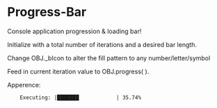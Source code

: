 # Progress-Bar
Console application progression &amp; loading bar!

Initialize with a total number of iterations and a desired bar length.

Change OBJ._bIcon to alter the fill pattern to any number/letter/symbol

Feed in current iteration value to OBJ.progress( ).

Apperence:

        Executing: |███████            | 35.74%
